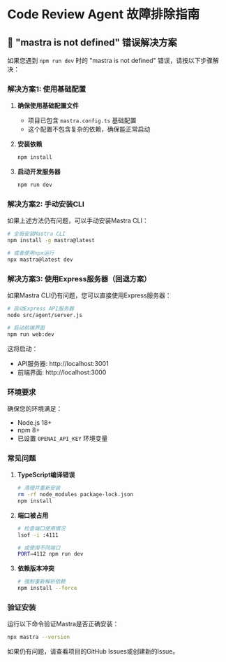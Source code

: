 # Code Review Agent 故障排除指南

## 🚨 "mastra is not defined" 错误解决方案

如果您遇到 `npm run dev` 时的 "mastra is not defined" 错误，请按以下步骤解决：

### 解决方案1: 使用基础配置

1. **确保使用基础配置文件**
   - 项目已包含 `mastra.config.ts` 基础配置
   - 这个配置不包含复杂的依赖，确保能正常启动

2. **安装依赖**
   ```bash
   npm install
   ```

3. **启动开发服务器**
   ```bash
   npm run dev
   ```

### 解决方案2: 手动安装CLI

如果上述方法仍有问题，可以手动安装Mastra CLI：

```bash
# 全局安装Mastra CLI
npm install -g mastra@latest

# 或者使用npx运行
npx mastra@latest dev
```

### 解决方案3: 使用Express服务器（回退方案）

如果Mastra CLI仍有问题，您可以直接使用Express服务器：

```bash
# 启动Express API服务器
node src/agent/server.js

# 启动前端界面
npm run web:dev
```

这将启动：
- API服务器: http://localhost:3001
- 前端界面: http://localhost:3000

### 环境要求

确保您的环境满足：
- Node.js 18+
- npm 8+
- 已设置 `OPENAI_API_KEY` 环境变量

### 常见问题

1. **TypeScript编译错误**
   ```bash
   # 清理并重新安装
   rm -rf node_modules package-lock.json
   npm install
   ```

2. **端口被占用**
   ```bash
   # 检查端口使用情况
   lsof -i :4111
   
   # 或使用不同端口
   PORT=4112 npm run dev
   ```

3. **依赖版本冲突**
   ```bash
   # 强制重新解析依赖
   npm install --force
   ```

### 验证安装

运行以下命令验证Mastra是否正确安装：

```bash
npx mastra --version
```

如果仍有问题，请查看项目的GitHub Issues或创建新的Issue。